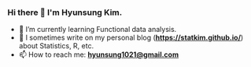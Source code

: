 ### Hi there 👋 I'm Hyunsung Kim.

- 🌱 I’m currently learning Functional data analysis.
- 📝 I sometimes write on my personal blog (**https://statkim.github.io/**) about Statistics, R, etc.
- 📫 How to reach me: **hyunsung1021@gmail.com**
<!--
**statKim/statKim** is a ✨ _special_ ✨ repository because its `README.md` (this file) appears on your GitHub profile.

Here are some ideas to get you started:

- 🔭 I’m currently working on ...
- 🌱 I’m currently learning ...
- 👯 I’m looking to collaborate on ...
- 🤔 I’m looking for help with ...
- 💬 Ask me about ...
- 📫 How to reach me: ...
- 😄 Pronouns: ...
- ⚡ Fun fact: ...

<p>
  <img align="center" src="https://github-readme-stats.vercel.app/api?username=statKim&show_icons=true&locale=en" alt="statKim" />
</p>
-->
